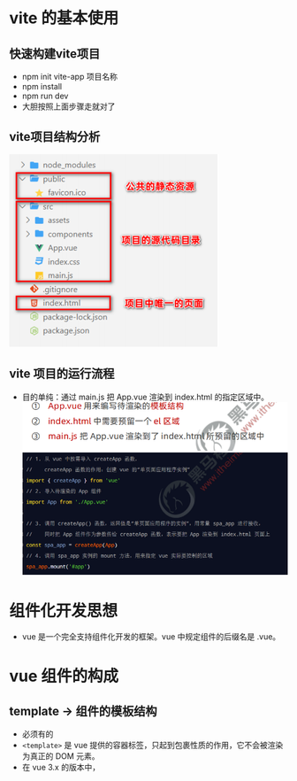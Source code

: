 # vite 的基本使用
## 快速构建vite项目
- npm init vite-app 项目名称
- npm install
- npm run dev
- 大胆按照上面步骤走就对了
## vite项目结构分析
![img.png](img.png)
## vite 项目的运行流程
- 目的单纯：通过 main.js 把 App.vue 渲染到 index.html 的指定区域中。
![img_1.png](img_1.png)
![img_2.png](img_2.png)

# 组件化开发思想
- vue 是一个完全支持组件化开发的框架。vue 中规定组件的后缀名是 .vue。

# vue 组件的构成
## template -> 组件的模板结构
- 必须有的
- `<template>` 是 vue 提供的容器标签，只起到包裹性质的作用，它不会被渲染为真正的 DOM 元素。
- 在 vue 3.x 的版本中，<template> 中支持定义多个根节点



## script -> 组件的 JavaScript 行为
- 可选的
### script 中的 name 节点
- 在使用 vue-devtools 进行项目调试的时候，自定义的组件名称可以清晰的区分每个组件
- name属性指向的是当前组件的名称(建议: 每个首字母大写)
## style -> 组件的样式
- 可选的
- 安装less
  - `npm install less -D`

# 组件的基本使用
- 被全局注册的组件，可以在全局任何一个组件内使用
- 被局部注册的组件，只能在当前注册的范围内使用
## 组件注册时名称的大小写
- 使用 kebab-case 命名法（俗称短横线命名法，例如 my-swiper 和 my-search）
- 使用 PascalCase 命名法（俗称帕斯卡命名法或大驼峰命名法，例如 MySwiper 和 MySearch）
  - 开发中推荐使用
## 通过 name 属性注册组件
```js
import { createApp } from 'vue'
import App from './App.vue'
import './index.css'
import Movie from './components/Movie.vue' //vue后缀一定不要忘记加了,不然找不到

const app = createApp(App)

// 注册全局组件
app.component(Movie.name, Movie)

app.mount('#app')
```

## class 与 style 绑定
### class
- 注册单个
  - 直接三元运算符就行了
```vue
<template>
  <div :class=" isOk ? 'green' : 'red' ">字体颜色变化</div>
  <button @click="isOk = !isOk">点击</button>
</template>
```
- 注册多个
  - 数组+三元运算符
```vue
<template>
  <!-- 单个的 -->
  <div :class=" isOk ? 'green' : 'red' ">字体颜色变化</div>
  <button @click="isOk = !isOk">点击</button>
  <!-- 多个的 -->
  <div :class="[isOk ? 'green' : 'red',changeSize ? 'big' : 'small']">字体颜色和大小</div>
  <button @click="changeSize = !changeSize">点击</button>
</template>

<script>
export default {
  name: "ClassTest",
  data() {
    return {
      isOk: true,
      changeSize: true
    }
  }
}
</script>

<style lang="less" scoped>
.red {
  color: red;
}
.green {
  color: green;
}
.big {
  font-size: large;
}
.small {
  font-size: small;
}
</style>
```
### style
- :style 的对象语法十分直观——看着非常像 CSS，但其实是一个 JavaScript 对象。
```vue
<template>
  <div :style="styleObject">磐石-随风-叶润</div>
  <button @click="changeColor">换颜色</button>
</template>

<script>
export default {
  name: "StyleTest",
  data() {
    return {
      styleObject: {}
    }
  },
  methods: {
    changeColor() {
      this.styleObject.color = 'skyblue'
    }
  }
}
</script>

<style lang="less" scoped>

</style>
```